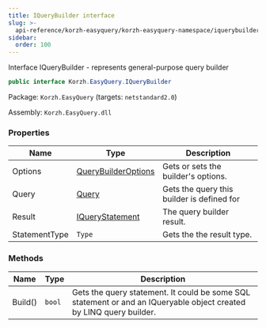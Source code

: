 ```yaml
---
title: IQueryBuilder interface
slug: >-
  api-reference/korzh-easyquery/korzh-easyquery-namespace/iquerybuilder-interface
sidebar:
  order: 100
---
```


Interface IQueryBuilder - represents general-purpose query builder
```csharp
public interface Korzh.EasyQuery.IQueryBuilder

```
Package: `Korzh.EasyQuery` (targets: `netstandard2.0`)

Assembly: `Korzh.EasyQuery.dll`

### Properties

| Name | Type | Description | 
| --- | --- | --- | 
| Options | [QueryBuilderOptions](/easyquery/docs/api-reference/korzh-easyquery/korzh-easyquery-namespace/querybuilderoptions-class) | Gets or sets the builder's options. | 
| Query | [Query](/easyquery/docs/api-reference/korzh-easyquery/korzh-easyquery-namespace/query-class) | Gets the query this builder is defined for | 
| Result | [IQueryStatement](/easyquery/docs/api-reference/korzh-easyquery/korzh-easyquery-namespace/iquerystatement-interface) | The query builder result. | 
| StatementType | `Type` | Gets the the result type. | 


### Methods

| Name | Type | Description | 
| --- | --- | --- | 
| Build() | `bool` | Gets the query statement.  It could be some SQL statement or and an IQueryable object created by LINQ query builder. |
